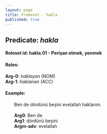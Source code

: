 ```yaml
---
layout: page
title: Frameset - hakla
published: true
---
```

<h2>Predicate: <i>hakla</i></h2>
<h4>Roleset id: hakla.01 - Perişan etmek, yenmek<br>
<h4>Roles:</h4>
<b>Arg-0</b>: <i>haklayan</i>  (NOM) <br>
<b>Arg-1</b>: <i>haklanan</i>  (ACC) <br>
<h4>Example:</h4>
&emsp;&emsp;Ben de dördünü beşini evelallah haklarım.<br><br>
&emsp;&emsp;<b>Arg0</b>:  Ben de<br>
&emsp;&emsp;<b>Arg1</b>:  dördünü beşini<br>
&emsp;&emsp;<b>Argm-adv</b>:  evelallah<br>

